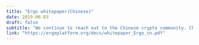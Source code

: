 ```yaml
---
title: "Ergo whitepaper(Chinese)"
date: 2019-06-03
draft: false
subtitle: "We continue to reach out to the Chinese crypto community. Chinese website coming soon."
link: "https://ergoplatform.org/docs/whitepaper_Ergo_cn.pdf"
---
```

